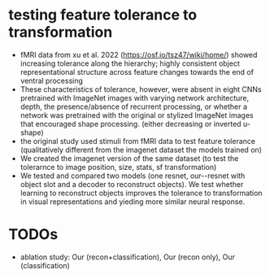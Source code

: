 # testing feature tolerance to transformation
- fMRI data from xu et al. 2022 (https://osf.io/tsz47/wiki/home/) showed increasing tolerance along the hierarchy; highly consistent object representational structure across feature changes towards the end of ventral processing
- These characteristics of tolerance, however, were absent in eight CNNs pretrained with ImageNet images with varying network architecture, depth, the presence/absence of recurrent processing, or whether a network was pretrained with the original or stylized ImageNet images that encouraged shape processing. (either decreasing or inverted u-shape) 
- the original study used stimuli from fMRI data to test feature tolerance (qualitatively different from the imagenet dataset the models trained on)
- We created the imagenet version of the same dataset (to test the tolerarnce to image position, size, stats, sf transformation)
- We tested and compared two models (one resnet, our--resnet with object slot and a decoder to reconstruct objects). We test whether learning to reconstruct objects improves the tolerance to transformation in visual representations and yieding more similar neural response.

# TODOs
- ablation study: Our (recon+classification), Our (recon only), Our (classification)